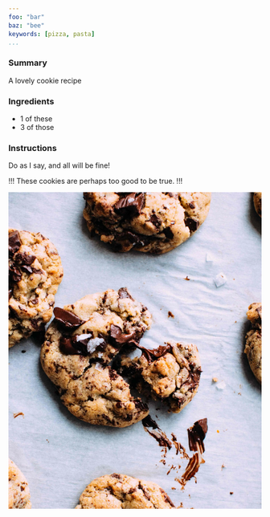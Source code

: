 ```yaml
---
foo: "bar"
baz: "bee"
keywords: [pizza, pasta]
...
```


### Summary

A lovely cookie recipe

### Ingredients

- 1 of these
- 3 of those

### Instructions

Do as I say, and all will be fine!

!!!
These cookies are perhaps too good to be true.
!!!

![A lovely cookie!](img/cookie.webp)
